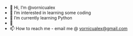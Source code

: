 - 👋 Hi, I’m @vornicualex
- 👀 I’m interested in learning some coding 
- 🌱 I’m currently learning Python
- 💞️ 
- 📫 How to reach me - email me @ vornicualex@gmail.com

<!---
vornicualex/vornicualex is a ✨ special ✨ repository because its `README.md` (this file) appears on your GitHub profile.
You can click the Preview link to take a look at your changes.
--->
